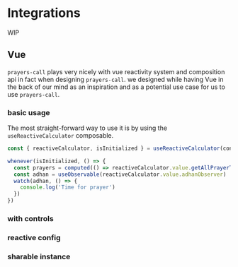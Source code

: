 # Integrations

WIP

## Vue

`prayers-call` plays very nicely with vue reactivity system and composition api in fact when designing `prayers-call`. we designed while having Vue in the back of our mind as an inspiration and as a potential use case for us to use `prayers-call`.

### basic usage

The most straight-forward way to use it is by using the `useReactiveCalculator` composable.

```ts
const { reactiveCalculator, isInitialized } = useReactiveCalculator(config)

whenever(isInitialized, () => {
  const prayers = computed(() => reactiveCalculator.value.getAllPrayerTimes())
  const adhan = useObservable(reactiveCalculator.value.adhanObserver)
  watch(adhan, () => {
    console.log('Time for prayer')
  })
})
```

### with controls

### reactive config

### sharable instance
